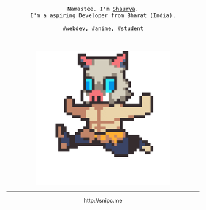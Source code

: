 <p align="center">
  <br>
  <br>
  <br>
  <samp>Namastee. I'm <a href="https://github.com/realsnipc">Shaurya</a>.<br> I'm a aspiring Developer from Bharat (India).<br><br>#webdev, #anime, #student</samp>
  <br>
  <br>
  <br>
  <br>
  <img src="preview.gif" width="350" />
<!--   <img src="https://media1.giphy.com/media/v1.Y2lkPTc5MGI3NjExcmhnajF3Z3k2bTlrNGNmamZwcnFsdWpjZ205bXAzYTF2Mm1jaHIwNSZlcD12MV9pbnRlcm5hbF9naWZfYnlfaWQmY3Q9cw/MZ7yrimhG3DThJqHjl/giphy.gif" width="350" /> -->
</p>

------------
<p align="center">http://snipc.me</p>
